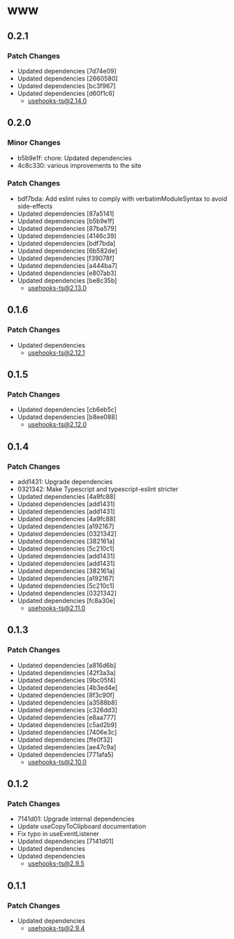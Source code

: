 # www

## 0.2.1

### Patch Changes

- Updated dependencies [7d74e09]
- Updated dependencies [2660580]
- Updated dependencies [bc3f967]
- Updated dependencies [d60f1c6]
  - usehooks-ts@2.14.0

## 0.2.0

### Minor Changes

- b5b9e1f: chore: Updated dependencies
- 4c8c330: various improvements to the site

### Patch Changes

- bdf7bda: Add eslint rules to comply with verbatimModuleSyntax to avoid side-effects
- Updated dependencies [87a5141]
- Updated dependencies [b5b9e1f]
- Updated dependencies [87ba579]
- Updated dependencies [4146c39]
- Updated dependencies [bdf7bda]
- Updated dependencies [6b582de]
- Updated dependencies [f39078f]
- Updated dependencies [a444ba7]
- Updated dependencies [e807ab3]
- Updated dependencies [be8c35b]
  - usehooks-ts@2.13.0

## 0.1.6

### Patch Changes

- Updated dependencies
  - usehooks-ts@2.12.1

## 0.1.5

### Patch Changes

- Updated dependencies [cb6eb5c]
- Updated dependencies [b8ee088]
  - usehooks-ts@2.12.0

## 0.1.4

### Patch Changes

- add1431: Upgrade dependencies
- 0321342: Make Typescript and typescript-eslint stricter
- Updated dependencies [4a9fc88]
- Updated dependencies [add1431]
- Updated dependencies [add1431]
- Updated dependencies [4a9fc88]
- Updated dependencies [a192167]
- Updated dependencies [0321342]
- Updated dependencies [382161a]
- Updated dependencies [5c210c1]
- Updated dependencies [add1431]
- Updated dependencies [add1431]
- Updated dependencies [382161a]
- Updated dependencies [a192167]
- Updated dependencies [5c210c1]
- Updated dependencies [0321342]
- Updated dependencies [fc8a30e]
  - usehooks-ts@2.11.0

## 0.1.3

### Patch Changes

- Updated dependencies [a816d6b]
- Updated dependencies [42f3a3a]
- Updated dependencies [9bc05f4]
- Updated dependencies [4b3ed4e]
- Updated dependencies [8f3c90f]
- Updated dependencies [a3588b8]
- Updated dependencies [c326dd3]
- Updated dependencies [e8aa777]
- Updated dependencies [c5ad2b9]
- Updated dependencies [7406e3c]
- Updated dependencies [ffe0f32]
- Updated dependencies [ae47c9a]
- Updated dependencies [771afa5]
  - usehooks-ts@2.10.0

## 0.1.2

### Patch Changes

- 7141d01: Upgrade internal dependencies
- Update useCopyToClipboard documentation
- Fix typo in useEventListener
- Updated dependencies [7141d01]
- Updated dependencies
- Updated dependencies
  - usehooks-ts@2.9.5

## 0.1.1

### Patch Changes

- Updated dependencies
  - usehooks-ts@2.9.4
